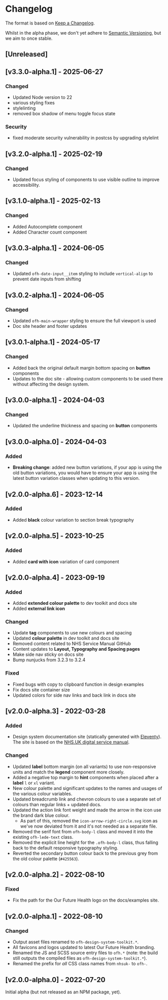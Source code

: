 # Changelog

The format is based on [Keep a Changelog](https://keepachangelog.com/en/1.0.0/).

Whilst in the alpha phase, we don't yet adhere to [Semantic Versioning](https://semver.org/spec/v2.0.0.html), but we aim to once stable.

## [Unreleased]

## [v3.3.0-alpha.1] - 2025-06-27

### Changed

- Updated Node version to 22
- various styling fixes
- stylelinting
- removed box shadow of menu toggle focus state

### Security

- fixed moderate security vulnerability in postcss by upgrading stylelint

## [v3.2.0-alpha.1] - 2025-02-19

### Changed

- Updated focus styling of components to use visible outline to improve accessibility.

## [v3.1.0-alpha.1] - 2025-02-13

### Changed

- Added Autocomplete component
- Added Character count component

## [v3.0.3-alpha.1] - 2024-06-05

### Changed

- Updated `ofh-date-input__item` styling to include `vertical-align` to prevent date inputs from shifting

## [v3.0.2-alpha.1] - 2024-06-05

### Changed

- Updated `ofh-main-wrapper` styling to ensure the full viewport is used
- Doc site header and footer updates

## [v3.0.1-alpha.1] - 2024-05-17

### Changed

- Added back the original default margin bottom spacing on **button** components
- Updates to the doc site - allowing custom components to be used there without affecting the design system.

## [v3.0.0-alpha.1] - 2024-04-03

### Changed

- Updated the underline thickness and spacing on **button** components

## [v3.0.0-alpha.0] - 2024-04-03

### Added
- **Breaking change**: added new button variations, if your app is using the old button variations, you would have to ensure your app is using the latest button variation classes when updating to this version.

## [v2.0.0-alpha.6] - 2023-12-14

### Added
- Added **black** colour variation to section break typography

## [v2.0.0-alpha.5] - 2023-10-25

### Added
- Added **card with icon** variation of card component

## [v2.0.0-alpha.4] - 2023-09-19

### Added

- Added **extended colour palette** to dev toolkit and docs site
- Added **external link icon**

### Changed

- Update **tag** components to use new colours and spacing
- Updated **colour palette** in dev toolkit and docs site
- Removed content related to NHS Service Manual GitHub
- Content updates to **Layout, Typography and Spacing pages**
- Make side nav sticky on docs site
- Bump nunjucks from 3.2.3 to 3.2.4

### Fixed

- Fixed bugs with copy to clipboard function in design examples
- Fix docs site container size
- Updated colors for side nav links and back link in docs site

## [v2.0.0-alpha.3] - 2022-03-28

### Added

- Design system documentation site (statically generated with [Eleventy](https://eleventy.dev)). The site is based on the [NHS.UK digital service manual](https://github.com/nhsuk/nhsuk-service-manual/).

### Changed

- Updated **label** bottom margin (on all variants) to use non-responsive units and match the **legend** component more closely.
- Added a negative top margin to **hint** components when placed after a **label** `l` or `xl` variant.
- New colour palette and significant updates to the names and usages of the various colour variables.
- Updated breadcrumb link and chevron colours to use a separate set of colours than regular links + updated docs.
- Updated the action link font weight and made the arrow in the icon use the brand dark blue colour.
  - As part of this, removed the `icon-arrow-right-circle.svg` icon as we've now deviated from it and it's not needed as a separate file.
- Removed the serif font from `ofh-body-l` class and moved it into the existing `ofh-lede-text` class.
- Removed the explicit line height for the `.ofh-body-l` class, thus falling back to the default responsive typography styling.
- Reverted the secondary button colour back to the previous grey from the old colour palette (`#425563`).

## [v2.0.0-alpha.2] - 2022-08-10

### Fixed

- Fix the path for the Our Future Health logo on the docs/examples site.

## [v2.0.0-alpha.1] - 2022-08-10

### Changed

- Output asset files renamed to `ofh-design-system-toolkit.*`.
- All favicons and logos updated to latest Our Future Health branding.
- Renamed the JS and SCSS source entry files to `ofh.*` (note: the build still outputs the compiled files as `ofh-design-system-toolkit.*`).
- Renamed the prefix for *all* CSS class names from `nhsuk-` to `ofh-`.

## [v2.0.0-alpha.0] - 2022-07-20

Initial alpha (but not released as an NPM package, yet).
